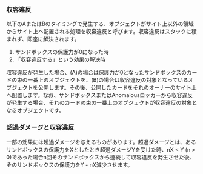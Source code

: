 ### 収容違反
以下のAまたはBのタイミングで発生する、オブジェクトがサイト上以外の領域からサイト上へ配置される処理を収容違反と呼びます。収容違反はスタックに積まれず、即座に解決されます。
1. サンドボックスの保護力が0になった時
2. 「収容違反する」という効果の解決時

収容違反が発生した場合、(A)の場合は保護力が0となったサンドボックスのカードの束の一番上のオブジェクトを、(B)の場合は収容違反の対象となっているオブジェクトを公開します。その後、公開したカードをそれのオーナーのサイト上へ配置します。なお、サンドボックスまたはAnomalousロッカーから収容違反が発生する場合、それのカードの束の一番上のオブジェクトが収容違反の対象となるオブジェクトです。

### 超過ダメージと収容違反
一部の効果には超過ダメージを与えるものがあります。超過ダメージとは、あるサンドボックスの保護力をXとしたとき超過ダメージYを受けた時、nX < Y (n > 0)であった場合n回そのサンドボックスから連続して収容違反を発生させた後、そのサンドボックスの保護力をY - nX減少させます。
